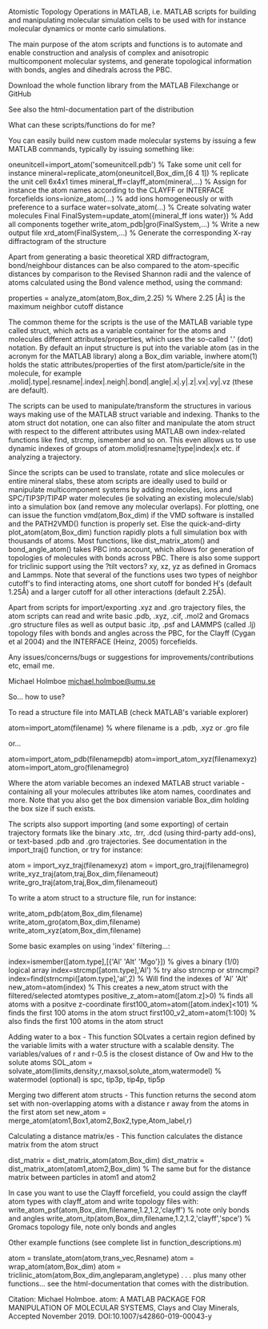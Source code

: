Atomistic Topology Operations in MATLAB, i.e. MATLAB scripts for building and manipulating molecular simulation cells to be used with for instance molecular dynamics or monte carlo simulations.

The main purpose of the atom scripts and functions is to automate and enable construction and analysis of complex and anisotropic multicomponent molecular systems, and generate topological information with bonds, angles and dihedrals across the PBC. 

Download the whole function library from the MATLAB Filexchange or GitHub

See also the html-documentation part of the distribution


What can these scripts/functions do for me?

You can easily build new custom made molecular systems by issuing a few MATLAB commands, typically by issuing something like:

 oneunitcell=import_atom('someunitcell.pdb') % Take some unit cell for instance
 mineral=replicate_atom(oneunitcell,Box_dim,[6 4 1]) % replicate the unit cell 6x4x1 times
 mineral_ff=clayff_atom(mineral,...) % Assign for instance the atom names according to the CLAYFF or INTERFACE forcefields
 ions=ionize_atom(...) % add ions homogeneously or with preference to a surface
 water=solvate_atom(...) % Create solvating water molecules Final
 FinalSystem=update_atom({mineral_ff ions water}) % Add all components together
 write_atom_pdb|gro(FinalSystem,...) % Write a new output file
 xrd_atom(FinalSystem,...) % Generate the corresponding X-ray diffractogram of the structure

Apart from generating a basic theoretical XRD diffractogram, bond/neighbour distances can be also compared to the atom-specific distances by comparison to the Revised Shannon radii and the valence of atoms calculated using the Bond valence method, using the command:

properties = analyze_atom(atom,Box_dim,2.25) % Where 2.25 [Å] is the maximum neighbor cutoff distance

The common theme for the scripts is the use of the MATLAB variable type called struct, which acts as a variable container for the atoms and molecules different attributes/properties, which uses the so-called '.' (dot) notation. By default an input structure is put into the variable atom (as in the acronym for the MATLAB library) along a Box_dim variable, inwhere atom(1) holds the static attributes/properties of the first atom/particle/site in the molecule, for example  .molid|.type|.resname|.index|.neigh|.bond|.angle|.x|.y|.z|.vx|.vy|.vz (these are default).

The scripts can be used to manipulate/transform the structures in various ways making use of the MATLAB struct variable and indexing. Thanks to the atom struct dot notation, one can also filter and manipulate the atom struct with respect to the different attributes using MATLAB own index-related functions like find, strcmp, ismember and so on. This even allows us to use dynamic indexes of groups of  atom.molid|resname|type|index|x etc. if analyzing a trajectory.

Since the scripts can be used to translate, rotate and slice molecules or entire mineral slabs, these atom scripts are ideally used to build or manipulate multicomponent systems by adding molecules, ions and SPC/TIP3P/TIP4P water molecules (ie solvating an existing molecule/slab) into a simulation box (and remove any molecular overlaps). For plotting, one can issue the function vmd(atom,Box_dim) if the VMD software is installed and the PATH2VMD() function is properly set. Else the quick-and-dirty plot_atom(atom,Box_dim) function rapidly plots a full simulation box with thousands of atoms. Most functions, like dist_matrix_atom() and bond_angle_atom() takes PBC into account, which allows for generation of topologies of molecules with bonds across PBC. There is also some support for triclinic support using the ?tilt vectors? xy, xz, yz as defined in Gromacs and Lammps. Note that several of the functions uses two types of neighbor cutoff's to find interacting atoms, one short cutoff for bonded H's (default 1.25Å) and a larger cutoff for all other interactions (default 2.25Å).

Apart from scripts for import/exporting .xyz and .gro trajectory files, the atom scripts can read and write basic .pdb, .xyz, .cif, .mol2 and Gromacs .gro structure files as well as output basic .itp, .psf and LAMMPS (called .lj) topology files with bonds and angles across the PBC, for the Clayff (Cygan et al 2004) and the INTERFACE (Heinz, 2005) forcefields.

Any issues/concerns/bugs or suggestions for improvements/contributions etc, email me.

Michael Holmboe
michael.holmboe@umu.se

So... how to use?

To read a structure file into MATLAB (check MATLAB's variable explorer)

 atom=import_atom(filename) % where filename is a .pdb, .xyz or .gro file

or...

 atom=import_atom_pdb(filenamepdb)
 atom=import_atom_xyz(filenamexyz)
 atom=import_atom_gro(filenamegro)

Where the atom variable becomes an indexed MATLAB struct variable - containing all your molecules attributes like atom names, coordinates and more. Note that you also get the box dimension variable Box_dim holding the box size if such exists.

The  scripts also support importing (and some exporting) of certain trajectory formats like the binary .xtc, .trr, .dcd (using third-party add-ons), or text-based .pdb and .gro trajectories. See documentation in the import_traj() function, or try for instance:

 atom = import_xyz_traj(filenamexyz)
 atom = import_gro_traj(filenamegro)
 write_xyz_traj(atom,traj,Box_dim,filenameout)
 write_gro_traj(atom,traj,Box_dim,filenameout)

To write a atom struct to a structure file, run for instance:

 write_atom_pdb(atom,Box_dim,filename)
 write_atom_gro(atom,Box_dim,filename)
 write_atom_xyz(atom,Box_dim,filename)

Some basic examples on using 'index' filtering...:

 index=ismember([atom.type],[{'Al' 'Alt' 'Mgo'}]) % gives a binary (1/0) logical array
 index=strcmp([atom.type],'Al') % try also strncmp or strncmpi?
 index=find(strncmpi([atom.type],'al',2) % Will find the indexes of 'Al' 'Alt'
 new_atom=atom(index) % This creates a new_atom struct with the filtered/selected atomtypes
 positive_z_atom=atom([atom.z]>0) % finds all atoms with a positve z-coordinate
 first100_atom=atom([atom.index]<101) % finds the first 100 atoms in the atom struct
 first100_v2_atom=atom(1:100) % also finds the first 100 atoms in the atom struct

Adding water to a box - This function SOLvates a certain region defined by the variable limits with a water structure with a scalable density. The variables/values of r and r-0.5 is the closest distance of Ow and Hw to the solute atoms
 SOL_atom = solvate_atom(limits,density,r,maxsol,solute_atom,watermodel) % watermodel (optional) is spc, tip3p, tip4p, tip5p

Merging two different atom structs  - This function returns the second atom set with non-overlapping atoms with a distance r away from the atoms in the first atom set
 new_atom = merge_atom(atom1,Box1,atom2,Box2,type,Atom_label,r)

Calculating a distance matrix/es  - This function calculates the distance matrix from the atom struct

 dist_matrix = dist_matrix_atom(atom,Box_dim) 
 dist_matrix = dist_matrix_atom(atom1,atom2,Box_dim) % The same but for the distance matrix between particles in atom1 and atom2

In case you want to use the Clayff forcefield, you could assign the clayff atom types with clayff_atom and write topology files with:
 write_atom_psf(atom,Box_dim,filename,1.2,1.2,'clayff') % note only bonds and angles write_atom_itp(atom,Box_dim,filename,1.2,1.2,'clayff','spce') % Gromacs topology file, note only bonds and angles

Other example functions (see complete list in function_descriptions.m)

 atom = translate_atom(atom,trans_vec,Resname)
 atom = wrap_atom(atom,Box_dim)
 atom = triclinic_atom(atom,Box_dim,angleparam,angletype)
 .
 .
 .
plus many other functions... see the html-documentation that comes with the distribution.

Citation:
Michael Holmboe. atom: A MATLAB PACKAGE FOR MANIPULATION OF MOLECULAR SYSTEMS, Clays and Clay Minerals, Accepted November 2019. DOI:10.1007/s42860-019-00043-y

